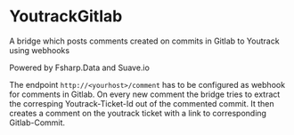 # YoutrackGitlab
A bridge which posts comments created on commits in Gitlab to Youtrack using webhooks

Powered by Fsharp.Data and Suave.io

The endpoint ``http://<yourhost>/comment`` has to be configured as webhook for comments in Gitlab. On every new comment the bridge tries 
to extract the corresping Youtrack-Ticket-Id out of the commented commit. It then creates a comment on the youtrack ticket with a link to
corresponding Gitlab-Commit.
